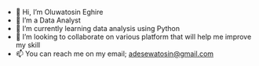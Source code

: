 - 👋 Hi, I’m Oluwatosin Eghire
- 👀 I’m a Data Analyst
- 🌱 I’m currently learning data analysis using Python
- 💞️ I’m looking to collaborate on various platform that will help me improve my skill
- 📫 You can reach me on my email; adesewatosin@gmail.com

<!---
TosinAdedeji/TosinAdedeji is a ✨ special ✨ repository because its `README.md` (this file) appears on your GitHub profile.
You can click the Preview link to take a look at your changes.
--->
